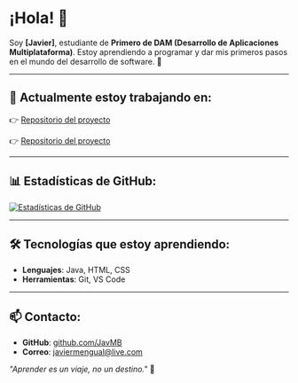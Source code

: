 # ¡Hola! 👋

Soy **[Javier]**, estudiante de **Primero de DAM (Desarrollo de Aplicaciones Multiplataforma)**. Estoy aprendiendo a programar y dar mis primeros pasos en el mundo del desarrollo de software. 🚀

---

## 🌱 Actualmente estoy trabajando en:

👉 [Repositorio del proyecto](https://github.com/luklpz/PracticaCalculadora)

👉 [Repositorio del proyecto](https://github.com/JavMB/Empresa)


---

## 📊 Estadísticas de GitHub:

[![Estadísticas de GitHub](https://github-readme-stats.vercel.app/api?username=JavMB&show_icons=true&theme=radical)](https://github.com/anuraghazra/github-readme-stats)

---

## 🛠️ Tecnologías que estoy aprendiendo:
- **Lenguajes**: Java, HTML, CSS
- **Herramientas**: Git, VS Code

---

## 📫 Contacto:
- **GitHub**: [github.com/JavMB](https://github.com/JavMB)
- **Correo**: javiermengual@live.com

_"Aprender es un viaje, no un destino."_ 🌟

